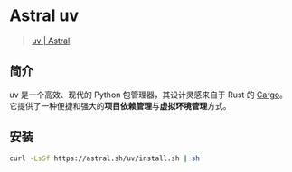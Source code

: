 # Astral uv

> [uv | Astral](https://docs.astral.sh/uv/)

## 简介

uv 是一个高效、现代的 Python 包管理器，其设计灵感来自于 Rust 的 [Cargo](../language/rust/intro.md#Cargo)。它提供了一种便捷和强大的**项目依赖管理**与**虚拟环境管理**方式。

## 安装

```bash
curl -LsSf https://astral.sh/uv/install.sh | sh
```
